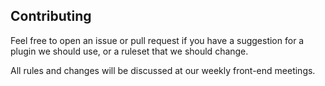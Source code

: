 ## Contributing

Feel free to open an issue or pull request if you have a suggestion for a plugin we should use, or a ruleset that we should change.

All rules and changes will be discussed at our weekly front-end meetings.
